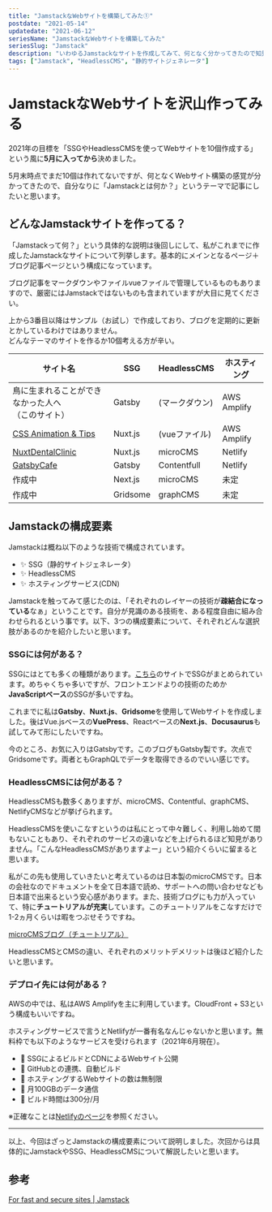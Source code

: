 ```yaml
---
title: "JamstackなWebサイトを構築してみた①"
postdate: "2021-05-14"
updatedate: "2021-06-12"
seriesName: "JamstackなWebサイトを構築してみた"
seriesSlug: "Jamstack"
description: "いわゆるJamstackなサイトを作成してみて、何となく分かってきたので知見を記載します。"
tags: ["Jamstack", "HeadlessCMS", "静的サイトジェネレータ"]
---
```


# JamstackなWebサイトを沢山作ってみる

2021年の目標を「SSGやHeadlessCMSを使ってWebサイトを10個作成する」という風に**5月に入ってから**決めました。

5月末時点でまだ10個は作れてないですが、何となくWebサイト構築の感覚が分かってきたので、自分なりに「Jamstackとは何か？」というテーマで記事にしたいと思います。

## どんなJamstackサイトを作ってる？

「Jamstackって何？」という具体的な説明は後回しにして、私がこれまでに作成したJamstackなサイトについて列挙します。基本的にメインとなるページ＋ブログ記事ページという構成になっています。

ブログ記事をマークダウンやファイルvueファイルで管理しているものもありますので、厳密にはJamstackではないものも含まれていますが大目に見てください。

<aside>
上から3番目以降はサンプル（お試し）で作成しており、ブログを定期的に更新とかしているわけではありません。
</aside>

<aside>
どんなテーマのサイトを作るか10個考える方が辛い。
</aside>

|サイト名|SSG|HeadlessCMS|ホスティング|
|-------|---|-----------|-------|
|鳥に生まれることができなかった人へ<br>（このサイト）|Gatsby|(マークダウン)|AWS Amplify|
|[CSS Animation & Tips](https://cssanimation.toriwatari.work/)|Nuxt.js|(vueファイル)|AWS Amplify|
|[NuxtDentalClinic](https://nuxtdentalclinic.netlify.app/)|Nuxt.js|microCMS|Netlify|
|[GatsbyCafe](https://gatsbycafesite.netlify.app/)|Gatsby|Contentfull|Netlify|
|作成中|Next.js|microCMS|未定|
|作成中|Gridsome|graphCMS|未定|

## Jamstackの構成要素

Jamstackは概ね以下のような技術で構成されています。

 - ✨ SSG（静的サイトジェネレータ）
 - ✨ HeadlessCMS
 - ✨ ホスティングサービス(CDN)

Jamstackを触ってみて感じたのは、「それぞれのレイヤーの技術が**疎結合になっている**なぁ」ということです。自分が見識のある技術を、ある程度自由に組み合わせられるという事です。以下、3つの構成要素について、それぞれどんな選択肢があるのかを紹介したいと思います。

### SSGには何がある？

SSGにはとても多くの種類があります。[こちら](https://jamstack.org/generators/)のサイトでSSGがまとめられています。めちゃくちゃ多いですが、フロントエンドよりの技術のためか**JavaScriptベース**のSSGが多いですね。

これまでに私は**Gatsby**、**Nuxt.js**、**Gridsome**を使用してWebサイトを作成しました。後はVue.jsベースの**VuePress**、Reactベースの**Next.js**、**Docusaurus**も試してみて形にしたいですね。

今のところ、お気に入りはGatsbyです。このブログもGatsby製です。次点でGridsomeです。両者ともGraphQLでデータを取得できるのでいい感じです。

### HeadlessCMSには何がある？

HeadlessCMSも数多くありますが、microCMS、Contentful、graphCMS、NetlifyCMSなどが挙げられます。

HeadlessCMSを使いこなすというのは私にとって中々難しく、利用し始めて間もないこともあり、それぞれのサービスの違いなどを上げられるほど知見がありません。「こんなHeadlessCMSがありますよー」という紹介くらいに留まると思います。

私がこの先も使用していきたいと考えているのは日本製のmicroCMSです。日本の会社なのでドキュメントを全て日本語で読め、サポートへの問い合わせなども日本語で出来るという安心感があります。また、技術ブログにも力が入っていて、特に**チュートリアルが充実**しています。このチュートリアルをこなすだけで1-2ヵ月くらいは暇をつぶせそうですね。

[microCMSブログ（チュートリアル）](https://blog.microcms.io/category/tutorial/page/1)

HeadlessCMSとCMSの違い、それぞれのメリットデメリットは後ほど紹介したいと思います。

### デプロイ先には何がある？

AWSの中では、私はAWS Amplifyを主に利用しています。CloudFront + S3という構成もいいですね。

ホスティングサービスで言うとNetlifyが一番有名なんじゃないかと思います。無料枠でも以下のようなサービスを受けられます（2021年6月現在）。

- 🌠 SSGによるビルドとCDNによるWebサイト公開
- 🌠 GitHubとの連携、自動ビルド
- 🌠 ホスティングするWebサイトの数は無制限
- 🌠 月100GBのデータ通信
- 🌠 ビルド時間は300分/月

※正確なことは[Netlifyのページ](https://www.netlify.com/pricing/)を参照ください。

---

以上、今回はざっとJamstackの構成要素について説明しました。次回からは具体的にJamstackやSSG、HeadlessCMSについて解説したいと思います。

## 参考

[For fast and secure sites | Jamstack](https://jamstack.org/)